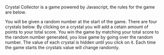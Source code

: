 Crystal Collector is a game powered by Javascript, the rules for the game are below.

You will be given a random number at the start of the game.
There are four crystals below. By clicking on a crystal you will add a cetain amount of points to your total score.
You win the game by matching your total score to the random number generated, you lose game by going over the random number.
The value of each crystal is hidden until you click on it.
Each time the game starts the crystals value will change randomly.
